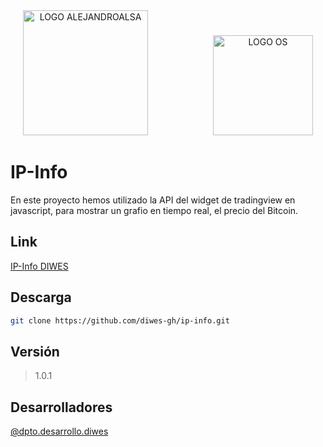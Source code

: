 <div align="center">
  <img src="https://apps.diwes.es/img/icon-ip-info.png" alt="LOGO ALEJANDROALSA" height="200">
  <img src="https://apps.diwes.es/assets/img/Logos%20DIWES/DIWES%20Logo%20-%20Blanco.svg" alt="LOGO OS" height="160" style="margin-left: 100px;">
</div>

# IP-Info

En este proyecto hemos utilizado la API del widget de tradingview en javascript, para mostrar un grafio en tiempo real, el precio del Bitcoin.

## Link

[IP-Info DIWES](https://apps.diwes.es/ip-info)

## Descarga 

```bash
git clone https://github.com/diwes-gh/ip-info.git
```

## Versión

> 1.0.1

## Desarrolladores

[@dpto.desarrollo.diwes](https://www.diwes.es)